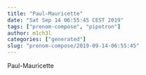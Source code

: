 ```yaml
---
title: "Paul-Mauricette"
date: "Sat Sep 14 06:55:45 CEST 2019"
tags: ["prenom-compose", "pipotron"]
author: m1ch3l
categories: ["generated"]
slug: "prenom-compose/2019-09-14-06:55:45"
---
```


Paul-Mauricette

